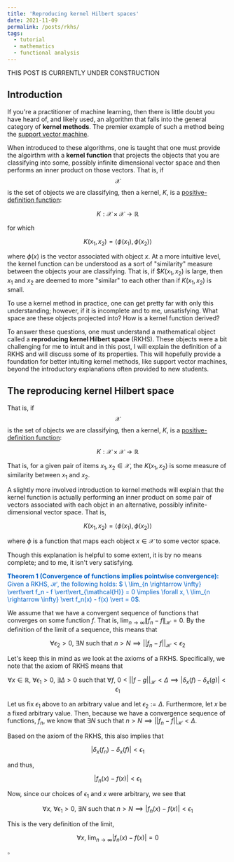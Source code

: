 ```yaml
---
title: 'Reproducing kernel Hilbert spaces'
date: 2021-11-09
permalink: /posts/rkhs/
tags:
  - tutorial
  - mathematics
  - functional analysis
---
```


THIS POST IS CURRENTLY UNDER CONSTRUCTION

Introduction
------------

If you're a practitioner of machine learning, then there is little doubt you have heard of, and likely used, an algorithm that falls into the general category of **kernel methods**. The premier example of such a method being the [support vector machine](https://en.wikipedia.org/wiki/Support-vector_machine). 


When introduced to these algorithms, one is taught that one must provide the algoirthm with a **kernel function** that projects the objects that you are classifying into some, possibly infinite dimensional vector space and then performs an inner product on those vectors. That is, if $$\mathcal{X}$$ is the set of objects we are classifying, then a kernel, $K$, is a [positive-definition function](https://en.wikipedia.org/wiki/Positive-definite_function):

$$K: \mathcal{X} \times \mathcal{X} \rightarrow \mathbb{R}$$

for which 

$$K(x_1, x_2) = \langle \phi(x_1), \phi(x_2)\rangle$$

where $\phi(x)$ is the vector associated with object $x$. At a more intuitive level, the kernel function can be understood as a sort of "similarity" measure between the objects your are classifying. That is, if $$K(x_1, x_2)$ is large, then $x_1$ and $x_2$ are deemed to more "similar" to each other than if $K(x_1, x_2)$ is small.

To use a kernel method in practice, one can get pretty far with only this understanding; however, if it is incomplete and to me, unsatisfying. What space are these objects projected into? How is a kernel function derived? 

To answer these questions, one must understand a mathematical object called a **reproducing kernel Hilbert space** (RKHS). These objects were a bit challenging for me to intuit and in this post, I will explain the definition of a RKHS and will discuss some of its properties. This will hopefully provide a foundation for better intuiting kernel methods, like support vector machines, beyond the introductory explanations often provided to new students.  

The reproducing kernel Hilbert space
------------------------------------


That is, if $$\mathcal{X}$$ is the set of objects we are classifying, then a kernel, $K$, is a [positive-definition function](https://en.wikipedia.org/wiki/Positive-definite_function):

$$K: \mathcal{X} \times \mathcal{X} \rightarrow \mathbb{R}$$

That is, for a given pair of items $x_1, x_2 \in \mathcal{X}$, the $K(x_1, x_2)$ is some measure of similarity between $x_1$ and $x_2$. 

A slightly more involved introduction to kernel methods will explain that the kernel function is actually performing an inner product on some pair of vectors associated with each objct in an alternative, possibly infinite-dimensional vector space. That is,

$$K(x_1, x_2) = \langle \phi(x_1), \phi(x_2)\rangle$$

where $\phi$ is a function that maps each object $x \in \mathcal{X}$ to some vector space.

Though this explanation is helpful to some extent, it is by no means complete; and to me, it isn't very satisfying. 




<span style="color:#0060C6">**Theorem 1 (Convergence of functions implies pointwise convergence):** Given a RKHS, $\mathcal{H}$, the following holds: $ \ \lim_{n \rightarrow \infty} \vert\vert f_n - f \vert\vert_{\mathcal{H}} = 0 \implies \forall x, \ \lim_{n \rightarrow \infty} \vert f_n(x) - f(x) \vert = 0$.</span>

We assume that we have a convergent sequence of functions that converges on some function $f$. That is, $\lim_{n \rightarrow \infty} \|f_n - f\|_{\mathcal{H}} = 0$. By the definition of the limit of a sequence, this means that

$$\forall \epsilon_2 > 0, \ \exists N \ \text{such that} \ n > N \implies  \vert\vert f_n - f  \vert\vert_{\mathcal{H}} < \epsilon_2$$

Let's keep this in mind as we look at the axioms of a RKHS. Specifically, we note that the axiom of RKHS means that 

$$\forall x \in \mathbb{R}, \ \forall \epsilon_1 > 0, \ \exists \Delta > 0 \ \text{such that} \ \forall f, \ 0 \lt \vert\vert f-g \vert\vert_{\mathcal{H}} \lt \Delta \implies \vert\delta_x(f) - \delta_x(g)\vert < \epsilon_1$$

Let us fix $\epsilon_1$ above to an arbitrary value and let $\epsilon_2 := \Delta$. Furthermore, let $x$ be a fixed arbitrary value. Then, because we have a convergence sequence of functions, $f_n$, we know that $\exists N \ \text{such that} \ n > N \implies \vert\vert f_n - f \vert\vert_{\mathcal{H}} < \Delta$. 

Based on the axiom of the RKHS, this also implies that 

$$\vert \delta_x(f_n) - \delta_x(f)\vert < \epsilon_1$$

and thus,

$$\vert f_n(x) - f(x)\vert < \epsilon_1$$

Now, since our choices of $\epsilon_1$ and $x$ were arbitrary, we see that 

$$\forall x, \ \forall \epsilon_1 > 0, \ \exists N \ \text{such that} \ n > N \implies \vert f_n(x) - f(x) \vert < \epsilon_1$$

This is the very definition of the limit, 

$$\forall x, \ \lim_{n \rightarrow \infty} \vert f_n(x) - f(x) \vert = 0$$

$\square$

